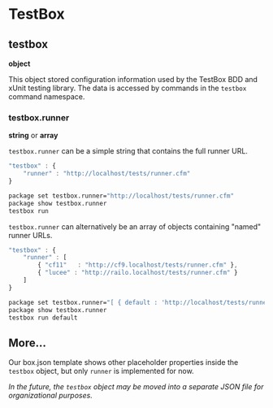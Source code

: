 # TestBox

## testbox

**object**

This object stored configuration information used by the TestBox BDD and xUnit testing library.  The data is accessed by commands in the `testbox` command namespace.

### testbox.runner

**string** or **array**

`testbox.runner` can be a simple string that contains the full runner URL.

```javascript
"testbox" : {
    "runner" : "http://localhost/tests/runner.cfm"
}
```

```bash
package set testbox.runner="http://localhost/tests/runner.cfm"
package show testbox.runner
testbox run
```

`testbox.runner` can alternatively be an array of objects containing "named" runner URLs.


```javascript
"testbox" : {
    "runner" : [
        { "cf11"   : "http://cf9.localhost/tests/runner.cfm" },
        { "lucee" : "http://railo.localhost/tests/runner.cfm" }
    ]
}
```

```bash
package set testbox.runner="[ { default : 'http://localhost/tests/runner.cfm' } ]" --append
package show testbox.runner
testbox run default
```

## More...

Our box.json template shows other placeholder properties inside the `testbox` object, but only `runner` is implemented for now.  

*In the future, the `testbox` object may be moved into a separate JSON file for organizational purposes.*







